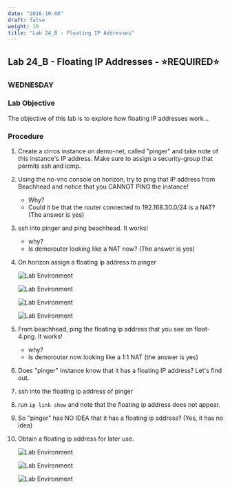 ```yaml
---
date: "2016-10-08"
draft: false
weight: 10
title: "Lab 24_B - Floating IP Addresses"
---
```


## Lab 24_B - Floating IP Addresses - &#x2B50;REQUIRED&#x2B50;

### WEDNESDAY

### Lab Objective

The objective of this lab is to explore how floating IP addresses work...

### Procedure

1. Create a cirros instance on demo-net, called "pinger" and take note of this instance's IP address. Make sure to assign a security-group that permits ssh and icmp.
2. Using the no-vnc console on horizon, try to ping that IP address from Beachhead and notice that you CANNOT PING the instance!
    - Why?
    - Could it be that the router connected to 192.168.30.0/24 is a NAT? (The answer is yes)
3. ssh into pinger and ping beachhead. It works!  
   - why? 
   - Is demorouter looking like a NAT now? (The answer is yes)
4. On horizon assign a floating ip address to pinger 

    ![Lab Environment](https://alta3.com/labs/images/alta3_lab_floating_ip_1.png)

    ![Lab Environment](https://alta3.com/labs/images/alta3_lab_floating_ip_2.png)

    ![Lab Environment](https://alta3.com/labs/images/alta3_lab_floating_ip_3.png)

    ![Lab Environment](https://alta3.com/labs/images/alta3_lab_floating_ip_4.png)

5. From beachhead, ping the floating ip address that you see on float-4.png.  It works!
   - why?
   - Is demorouter now looking like a 1:1 NAT (the answer is yes)
6. Does "pinger" instance know that it has a floating IP address? Let's find out.
7. ssh into the floating ip address of pinger
8. run `ip link show` and note that the floating ip address does not appear.
9. So "pinger" has NO IDEA that it has a floating ip address? (Yes, it has no idea)
10. Obtain a floating ip address for later use.

    ![Lab Environment](https://alta3.com/labs/images/alta3_lab_floating_ip_5.png)

    ![Lab Environment](https://alta3.com/labs/images/alta3_lab_floating_ip_6.png)

    ![Lab Environment](https://alta3.com/labs/images/alta3_lab_floating_ip_7.png)
